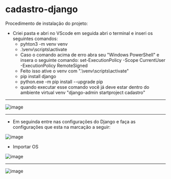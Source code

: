 # cadastro-django


Procedimento de instalação do projeto:

- Criei pasta e abri no VScode em seguida abri o terminal e inseri os seguintes comandos:
	* pyhton3 -m venv venv
	* .\venv\scripts\activate
	* Caso o comando acima de erro abra seu "Windows PowerShell" e insera o seguinte comando: set-ExecutionPolicy -Scope CurrentUser -ExecutionPolicy RemoteSigned
	* Feito isso ative o venv com ".\venv\scripts\activate"
	* pip install django
	* python.exe -m pip install --upgrade pip
	* quando executar esse comando você já deve estar dentro do ambiente virtual venv "django-admin startproject cadastro"
  
-----------------------------------------------------------------------------------------------------------------------

![image](https://user-images.githubusercontent.com/100032235/205521591-666e9139-30df-429e-ac51-9316be3cb640.png)

-----------------------------------------------------------------------------------------------------------------------
- Em seguinda entre nas configurações do Django e faça as configurações que esta na marcação a seguir:


![image](https://user-images.githubusercontent.com/100032235/205521828-502fa1b3-b3af-4107-8f9b-dc2b08c8d4e3.png)


- Importar OS

![image](https://user-images.githubusercontent.com/100032235/205522184-febd5aec-0476-4a44-a952-58e5fc692c81.png)

-----------------------------------------------------------------------------------------------------------------------

![image](https://user-images.githubusercontent.com/100032235/205522202-2e1d3049-076d-47e6-8eb3-0827cea8a6fb.png)

